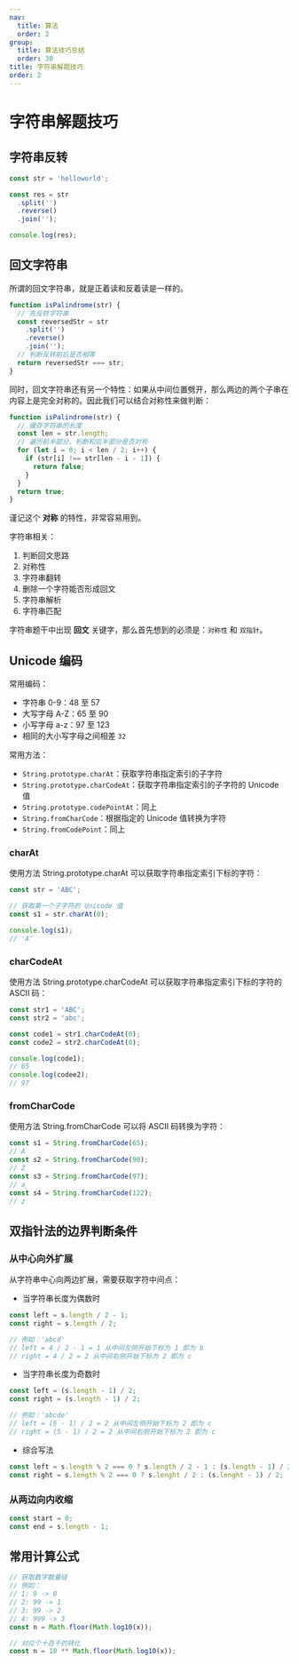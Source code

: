 ```yaml
---
nav:
  title: 算法
  order: 2
group:
  title: 算法技巧总结
  order: 30
title: 字符串解题技巧
order: 2
---
```


# 字符串解题技巧

## 字符串反转

```js
const str = 'helloworld';

const res = str
  .split('')
  .reverse()
  .join('');

console.log(res);
```

## 回文字符串

所谓的回文字符串，就是正着读和反着读是一样的。

```js
function isPalindrome(str) {
  // 先反转字符串
  const reversedStr = str
    .split('')
    .reverse()
    .join('');
  // 判断反转前后是否相等
  return reversedStr === str;
}
```

同时，回文字符串还有另一个特性：如果从中间位置劈开，那么两边的两个子串在内容上是完全对称的。因此我们可以结合对称性来做判断：

```js
function isPalindrome(str) {
  // 缓存字符串的长度
  const len = str.length;
  // 遍历前半部分，判断和后半部分是否对称
  for (let i = 0; i < len / 2; i++) {
    if (str[i] !== str[len - i - 1]) {
      return false;
    }
  }
  return true;
}
```

谨记这个 **对称** 的特性，非常容易用到。

字符串相关：

1. 判断回文思路
2. 对称性
3. 字符串翻转
4. 删除一个字符能否形成回文
5. 字符串解析
6. 字符串匹配

字符串题干中出现 **回文** 关键字，那么首先想到的必须是：`对称性` 和 `双指针`。

## Unicode 编码

常用编码：

- 字符串 0-9：48 至 57
- 大写字母 A-Z：65 至 90
- 小写字母 a-z：97 至 123
- 相同的大小写字母之间相差 `32`

常用方法：

- `String.prototype.charAt`：获取字符串指定索引的子字符
- `String.prototype.charCodeAt`：获取字符串指定索引的子字符的 Unicode 值
- `String.prototype.codePointAt`：同上
- `String.fromCharCode`：根据指定的 Unicode 值转换为字符
- `String.fromCodePoint`：同上

### charAt

使用方法 String.prototype.charAt 可以获取字符串指定索引下标的字符：

```js
const str = 'ABC';

// 获取第一个子字符的 Unicode 值
const s1 = str.charAt(0);

console.log(s1);
// 'A'
```

### charCodeAt

使用方法 String.prototype.charCodeAt 可以获取字符串指定索引下标的字符的 ASCII 码：

```js
const str1 = 'ABC';
const str2 = 'abc';

const code1 = str1.charCodeAt(0);
const code2 = str2.charCodeAt(0);

console.log(code1);
// 65
console.log(codee2);
// 97
```

### fromCharCode

使用方法 String.fromCharCode 可以将 ASCII 码转换为字符：

```js
const s1 = String.fromCharCode(65);
// A
const s2 = String.fromCharCode(90);
// Z
const s3 = String.fromCharCode(97);
// a
const s4 = String.fromCharCode(122);
// z
```

## 双指针法的边界判断条件

### 从中心向外扩展

从字符串中心向两边扩展，需要获取字符中间点：

- 当字符串长度为偶数时

```js
const left = s.length / 2 - 1;
const right = s.length / 2;

// 例如：'abcd'
// left = 4 / 2 - 1 = 1 从中间左侧开始下标为 1 即为 b
// right = 4 / 2 = 2 从中间右侧开始下标为 2 即为 c
```

- 当字符串长度为奇数时

```js
const left = (s.length - 1) / 2;
const right = (s.length - 1) / 2;

// 例如：'abcde'
// left = (5 - 1) / 2 = 2 从中间左侧开始下标为 2 即为 c
// right = (5 - 1) / 2 = 2 从中间右侧开始下标为 2 即为 c
```

- 综合写法

```js
const left = s.length % 2 === 0 ? s.length / 2 - 1 : (s.length - 1) / 2;
const right = s.length % 2 === 0 ? s.lenght / 2 : (s.lenght - 1) / 2;
```

### 从两边向内收缩

```js
const start = 0;
const end = s.length - 1;
```

## 常用计算公式

```js
// 获取数字数量级
// 例如：
// 1: 9 -> 0
// 2: 99 -> 1
// 3: 99 -> 2
// 4: 999 -> 3
const n = Math.floor(Math.log10(x));

// 对应个十百千的转化
const n = 10 ** Math.floor(Math.log10(x));
```
